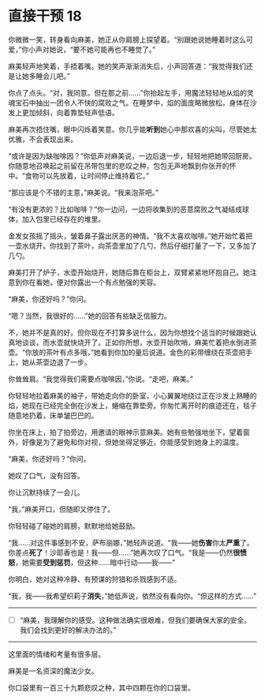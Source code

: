 # 直接干预 18

你微微一笑，转身看向麻美，她正从你肩膀上探望着。“别跟她说她睡着时这么可爱，”你小声对她说，“要不她可能再也不睡觉了。”

麻美轻声地笑着，手捂着嘴。她的笑声渐渐消失后，小声回答道：“我觉得我们还是让她多睡会儿吧。”

你点了点头。“对，我同意。但在那之前……”你抬起左手，用魔法轻轻地从焰的灵魂宝石中抽出一团令人不快的腐败之气。在睡梦中，焰的面庞略微放松，身体在沙发上更加倾斜，向着靠垫轻声低语。

麻美再次捂住嘴，眼中闪烁着笑意。你几乎能**听到**她心中那欢喜的尖叫，尽管她太优雅，不会表现出来。

“或许是因为缺咖啡因？”你低声对麻美说，一边后退一步，轻轻地把她带回厨房。你随意地召唤起之前留在吊带包里的悲叹之种，包包无声地飘到你张开的怀中。“食物可以先放着，让时间停止维持着它。”

“那应该是个不错的主意，”麻美说。“我来泡茶吧。”

“有没有更浓的？比如咖啡？”你一边问，一边将收集到的恶意腐败之气凝结成球体，加入包里已经存在的堆里。

金发女孩摇了摇头，皱着鼻子露出厌恶的神情。“我不太喜欢咖啡。”她开始忙着把一壶水烧开。你找到了茶叶，向茶壶里加了几勺，然后仔细打量了一下，又多加了几勺。

麻美打开了炉子，水壶开始烧开，她随后靠在柜台上，双臂紧紧地环抱自己。她注意到你在看她，便对你露出一个有点勉强的笑容。

“麻美，你还好吗？”你问。

“嗯？当然，我很好的……”她的回答有些缺乏信服力。

不，她并不是真的好。但你现在不打算多说什么，因为你想找个适当的时候跟她认真地谈谈，而水壶就快烧开了。正如你所想，水壶开始吹哨，麻美忙着把水倒进茶壶。“你放的茶叶有点多哦，”她看到你加的量后说道。金色的彩带缠绕在茶壶把手上，她从茶壶边退了一步。

你耸耸肩。“我觉得我们需要点咖啡因，”你说。“走吧，麻美。”

你轻轻地拉着麻美的袖子，带她走向你的卧室，小心翼翼地绕过正在沙发上熟睡的焰，她现在已经完全倒在沙发上，蜷缩在靠垫旁。你匆忙离开时的痕迹还在，毯子随意地扔着，床单皱巴巴的。

你坐在床上，拍了拍旁边，用邀请的眼神示意麻美。她有些勉强地坐下，望着窗外，好像是为了避免和你对视，但她坐得足够近，你能感受到她身上的温度。

“麻美，你还好吗？”你问。

她叹了口气，没有回答。

你让沉默持续了一会儿。

“我，”麻美开口，但随即又停住了。

你轻轻碰了碰她的肩膀，默默地给她鼓励。

“我……对这件事感到不安，萨布丽娜，”她轻声说道。“我——她**伤害**你太**严重**了。你差点**死了**！沙耶香也是！我——但……”她再次叹了口气。“我是——仍然**很愤怒**，她需要**受到惩罚**，但这种……暗中行动——我——”

你明白，她对这种冷静、有预谋的狩猎和杀戮感到不适。

“我，我——我希望织莉子**消失**，”她低声说，依然没有看向你。“但这样的方式……”

---

- [ ] “麻美，我理解你的感受。这种做法确实很艰难，但我们要确保大家的安全。我们会找到更好的解决办法的。”

---

这里面的情绪和考量有很多层。

麻美是一名资深的魔法少女。

你口袋里有一百三十九颗悲叹之种，其中四颗在你的口袋里。
